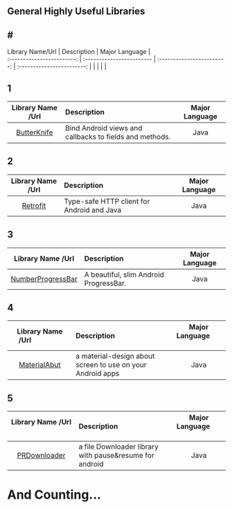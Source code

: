 ## General Highly Useful Libraries

## # 
Library Name/Url                   | Description                  | Major Language             |  
:------------------------: | :------------------------ | :------------------------: | :------------------------: |
| | | | 

## 1
Library Name /Url                  | Description                  | Major Language             | 
:------------------------: | :------------------------ | :------------------------: | 
[ButterKnife](https://github.com/JakeWharton/butterknife) | Bind Android views and callbacks to fields and methods. | Java |    

## 2
Library Name /Url                  | Description                  | Major Language             | 
:------------------------: | :------------------------ | :------------------------: | 
[Retrofit](https://github.com/square/retrofit) | Type-safe HTTP client for Android and Java | Java | 

## 3
Library Name /Url                  | Description                  | Major Language             | 
:------------------------: | :------------------------ | :------------------------: | 
[NumberProgressBar](https://github.com/daimajia/NumberProgressBar) | A beautiful, slim Android ProgressBar. | Java |    

## 4
Library Name /Url                  | Description                  | Major Language           | 
:------------------------: | :------------------------ | :------------------------: | 
[MaterialAbut](https://github.com/jrvansuita/MaterialAbout) |a material-design about screen to use on your Android apps | Java |    


## 5
Library Name /Url                  | Description                  | Major Language             | 
:------------------------: | :------------------------ | :------------------------: | 
[PRDownloader](https://github.com/MindorksOpenSource/PRDownloader) |a file Downloader library with pause&resume for android| Java |   



# And Counting...
